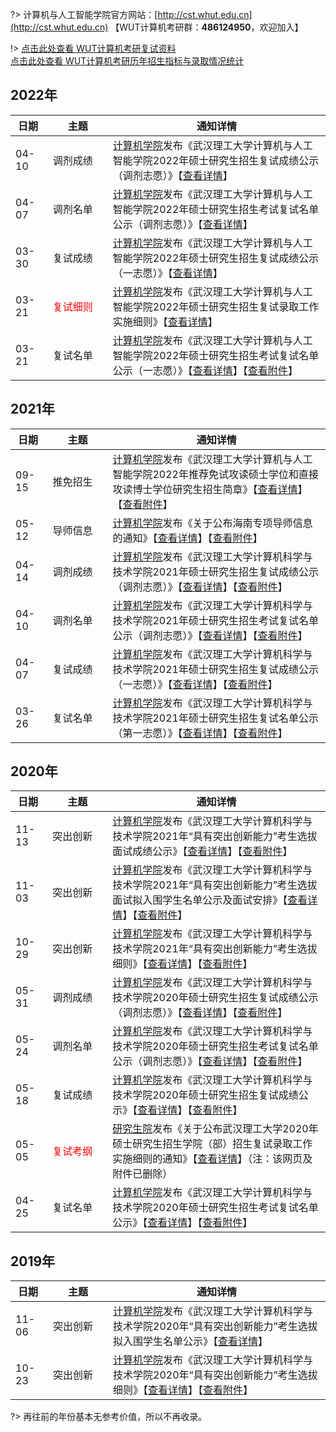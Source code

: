 ?> 计算机与人工智能学院官方网站：[http://cst.whut.edu.cn](http://cst.whut.edu.cn) 【WUT计算机考研群：<b>486124950</b>，欢迎加入】

!> [点击此处查看 WUT计算机考研复试资料](https://vip.zxzy.top/article/26) <br>
[点击此处查看 WUT计算机考研历年招生指标与录取情况统计](https://docs.qq.com/sheet/DQUVGRlRHWHlSaWZB?tab=uljh43)

## 2022年

| <div style="width:40px">日期</div> | <div style="width:80px">主题</div> | 通知详情                                                                                                                                                                                                                             |
|----------------------------------|----------------------------------|----------------------------------------------------------------------------------------------------------------------------------------------------------------------------------------------------------------------------------|
| 04-10                            | 调剂成绩                             | [计算机学院](http://cst.whut.edu.cn)发布《武汉理工大学计算机与人工智能学院2022年硕士研究生招生复试成绩公示（调剂志愿）》【[查看详情](http://cst.whut.edu.cn/yjsjy/zsxx/202204/t20220410_525005.htm)】                                                                               |
| 04-07                            | 调剂名单                             | [计算机学院](http://cst.whut.edu.cn)发布《武汉理工大学计算机与人工智能学院2022年硕士研究生招生考试复试名单公示（调剂志愿）》【[查看详情](http://cst.whut.edu.cn/yjsjy/zsxx/202204/t20220407_524705.htm)】                                                                             |
| 03-30                            | 复试成绩                             | [计算机学院](http://cst.whut.edu.cn)发布《武汉理工大学计算机与人工智能学院2022年硕士研究生招生复试成绩公示（一志愿）》【[查看详情](http://cst.whut.edu.cn/yjsjy/zsxx/202203/t20220330_523904.htm)】                                                                                |
| 03-21                            | <font color=red>复试细则</font>      | [计算机学院](http://cst.whut.edu.cn)发布《武汉理工大学计算机与人工智能学院2022年硕士研究生招生复试录取工作实施细则》【[查看详情](http://cst.whut.edu.cn/yjsjy/zsxx/202203/t20220322_523240.htm)】                                                                                 |
| 03-21                            | 复试名单                             | [计算机学院](http://cst.whut.edu.cn)发布《武汉理工大学计算机与人工智能学院2022年硕士研究生招生考试复试名单公示（一志愿）》【[查看详情](http://cst.whut.edu.cn/yjsjy/zsxx/202203/t20220321_523100.htm)】【[查看附件](http://cst.whut.edu.cn/yjsjy/zsxx/202203/P020220321654960493374.pdf)】 |

## 2021年

| <div style="width:40px">日期</div> | <div style="width:80px">主题</div> | 通知详情                                                                                                                                                                                                                                    |
|----------------------------------|----------------------------------|-----------------------------------------------------------------------------------------------------------------------------------------------------------------------------------------------------------------------------------------|
| 09-15                            | 推免招生                             | [计算机学院](http://cst.whut.edu.cn)发布《武汉理工大学计算机与人工智能学院2022年推荐免试攻读硕士学位和直接攻读博士学位研究生招生简章》【[查看详情](http://cst.whut.edu.cn/yjsjy/zsxx/202109/t20210915_502638.htm)】【[查看附件](http://cst.whut.edu.cn/yjsjy/zsxx/202109/P020210915663679279678.docx)】 |
| 05-12                            | 导师信息                             | [计算机学院](http://cst.whut.edu.cn)发布《关于公布海南专项导师信息的通知》【[查看详情](http://cst.whut.edu.cn/yjsjy/zsxx/202105/t20210512_492962.htm)】【[查看附件](http://cst.whut.edu.cn/yjsjy/zsxx/202105/P020210512371524197280.xlsx)】                                 |
| 04-14                            | 调剂成绩                             | [计算机学院](http://cst.whut.edu.cn)发布《武汉理工大学计算机科学与技术学院2021年硕士研究生招生复试成绩公示（调剂志愿）》【[查看详情](http://cst.whut.edu.cn/yjsjy/zsxx/202104/t20210414_489298.htm)】【[查看附件](http://cst.whut.edu.cn/yjsjy/zsxx/202104/P020210414420708246391.pdf)】         |
| 04-10                            | 调剂名单                             | [计算机学院](http://cst.whut.edu.cn)发布《武汉理工大学计算机科学与技术学院2021年硕士研究生招生考试复试名单公示（调剂志愿）》【[查看详情](http://cst.whut.edu.cn/yjsjy/zsxx/202104/t20210410_488797.htm)】【[查看附件](http://cst.whut.edu.cn/yjsjy/zsxx/202104/P020210410829617952873.pdf)】       |
| 04-07                            | 复试成绩                             | [计算机学院](http://cst.whut.edu.cn)发布《武汉理工大学计算机科学与技术学院2021年硕士研究生招生复试成绩公示（一志愿）》【[查看详情](http://cst.whut.edu.cn/yjsjy/zsxx/202104/t20210407_488290.htm)】【[查看附件](http://cst.whut.edu.cn/yjsjy/zsxx/202104/P020210407643519551021.pdf)】          |
| 03-26                            | 复试名单                             | [计算机学院](http://cst.whut.edu.cn)发布《武汉理工大学计算机科学与技术学院2021年硕士研究生招生复试名单公示（第一志愿）》【[查看详情](http://cst.whut.edu.cn/yjsjy/zsxx/202103/t20210326_485563.htm)】【[查看附件](http://cst.whut.edu.cn/yjsjy/zsxx/202103/P020210326530258074844.pdf)】         |

## 2020年

| <div style="width:40px">日期</div> | <div style="width:80px">主题</div> | 通知详情                                                                                                                                                                                                                                        |
|----------------------------------|----------------------------------|---------------------------------------------------------------------------------------------------------------------------------------------------------------------------------------------------------------------------------------------|
| 11-13                            | 突出创新                             | [计算机学院](http://cst.whut.edu.cn)发布《武汉理工大学计算机科学与技术学院2021年“具有突出创新能力”考生选拔面试成绩公示》【[查看详情](http://cst.whut.edu.cn/yjsjy/zsxx/202011/t20201113_470585.htm)】【[查看附件](http://cst.whut.edu.cn/yjsjy/zsxx/202011/P020201113321913667356.pdf)】            |
| 11-03                            | 突出创新                             | [计算机学院](http://cst.whut.edu.cn)发布《武汉理工大学计算机科学与技术学院2021年“具有突出创新能力”考生选拔面试拟入围学生名单公示及面试安排》【[查看详情](http://cst.whut.edu.cn/yjsjy/zsxx/202011/t20201106_469143.htm)】【[查看附件](http://cst.whut.edu.cn/yjsjy/zsxx/202011/P020201106762715055388.xlsx)】 |
| 10-29                            | 突出创新                             | [计算机学院](http://cst.whut.edu.cn)发布《武汉理工大学计算机科学与技术学院2021年“具有突出创新能力”考生选拔细则》【[查看详情](http://cst.whut.edu.cn/yjsjy/zsxx/202010/t20201029_467291.htm)】【[查看附件](http://cst.whut.edu.cn/yjsjy/zsxx/202010/P020201029369491580661.docx)】               |
| 05-31                            | 调剂成绩                             | [计算机学院](http://cst.whut.edu.cn)发布《武汉理工大学计算机科学与技术学院2020年硕士研究生招生复试成绩公示（调剂志愿）》【[查看详情](http://cst.whut.edu.cn/yjsjy/zsxx/202005/t20200531_444819.htm)】【[查看附件](http://cst.whut.edu.cn/yjsjy/zsxx/202005/P020200531563193572750.pdf)】             |
| 05-24                            | 调剂名单                             | [计算机学院](http://cst.whut.edu.cn)发布《武汉理工大学计算机科学与技术学院2020年硕士研究生招生考试复试名单公示（调剂志愿）》【[查看详情](http://cst.whut.edu.cn/yjsjy/zsxx/202005/t20200524_442992.htm)】【[查看附件](http://cst.whut.edu.cn/yjsjy/zsxx/202005/P020200524698454928984.pdf)】           |
| 05-18                            | 复试成绩                             | [计算机学院](http://cst.whut.edu.cn)发布《武汉理工大学计算机科学与技术学院2020年硕士研究生招生复试成绩公示》【[查看详情](http://cst.whut.edu.cn/yjsjy/zsxx/202005/t20200518_442361.htm)】【[查看附件](http://cst.whut.edu.cn/yjsjy/zsxx/202005/P020200518437859975454.pdf)】                   |
| 05-05                            | <font color=red>复试考纲</font>      | [研究生院](http://gd.whut.edu.cn)发布《关于公布武汉理工大学2020年硕士研究生招生学院（部）招生复试录取工作实施细则的通知》【[查看详情](http://gd.whut.edu.cn/zs/tzgg/202005/t20200505_440534.shtml)】（注：该网页及附件已删除）                                                                               |
| 04-25                            | 复试名单                             | [计算机学院](http://cst.whut.edu.cn)发布《武汉理工大学计算机科学与技术学院2020年硕士研究生招生考试复试名单公示》【[查看详情](http://cst.whut.edu.cn/yjsjy/zsxx/202004/t20200425_439456.htm)】【[查看附件](http://cst.whut.edu.cn/yjsjy/zsxx/202004/P020200425821373510315.pdf)】                 |

## 2019年

| <div style="width:40px">日期</div> | <div style="width:80px">主题</div> | 通知详情                                                                                                                                                                                                                          |
|----------------------------------|----------------------------------|-------------------------------------------------------------------------------------------------------------------------------------------------------------------------------------------------------------------------------|
| 11-06                            | 突出创新                             | [计算机学院](http://cst.whut.edu.cn)发布《武汉理工大学计算机科学与技术学院2020年“具有突出创新能力”考生选拔拟入围学生名单公示》【[查看详情](http://cst.whut.edu.cn/yjsjy/zsxx/201911/t20191106_417594.htm)】                                                                        |
| 10-23                            | 突出创新                             | [计算机学院](http://cst.whut.edu.cn)发布《武汉理工大学计算机科学与技术学院2020年“具有突出创新能力”考生选拔细则》【[查看详情](http://cst.whut.edu.cn/yjsjy/zsxx/201910/t20191023_414222.htm)】【[查看附件](http://cst.whut.edu.cn/yjsjy/zsxx/201910/P020191023425593316982.docx)】 |

?> 再往前的年份基本无参考价值，所以不再收录。